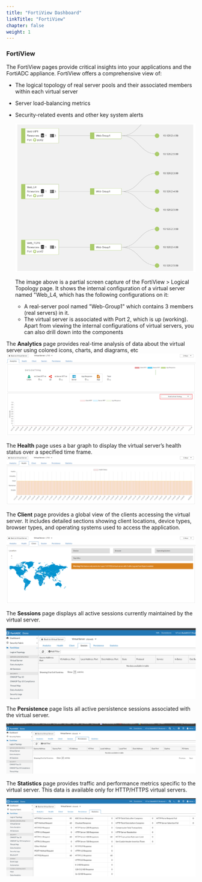 ```yaml
---
title: "FortiView Dashboard"
linkTitle: "FortiView"
chapter: false
weight: 1
---
```


### FortiView

The FortiView pages provide critical insights into your applications and the FortiADC appliance. FortiView offers a comprehensive view of:

- The logical topology of real server pools and their associated members within each virtual server

- Server load-balancing metrics

- Security-related events and other key system alerts


   ![Logical Topology](FortiView1.png)
   
   The image above is a partial screen capture of the FortiView > Logical Topology page. It shows the internal configuration of a virtual server named "Web_L4, which has the following configurations on it:
   - A real-server pool named "Web-Group1" which contains 3 members (real servers) in it.
   - The virtual server is associated with Port 2, which is up (working).
Apart from viewing the internal configurations of virtual servers, you can also drill down into the components 

The **Analytics** page provides real-time analysis of data about the virtual server using colored icons, charts, and diagrams, etc
![Analytics](analytics.png)

The **Health** page uses a bar graph to display the virtual server’s health status over a specified time frame.
![Health](Health.png)

The **Client** page provides a global view of the clients accessing the virtual server. It includes detailed sections showing client locations, device types, browser types, and operating systems used to access the application.

![Client](client.png)


The **Sessions** page displays all active sessions currently maintained by the virtual server.

![Sessions](Sessions.png)

The **Persistence** page lists all active persistence sessions associated with the virtual server.

![Persis](Persis-1.png)


The **Statistics** page provides traffic and performance metrics specific to the virtual server. This data is available only for HTTP/HTTPS virtual servers.

![Stat](Stat-1.png)